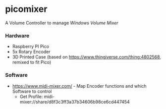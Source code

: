 # picomixer
A Volume Controller to manage *Windows Volume Mixer*

### Hardware
- Raspberry PI Pico
- 5x Rotary Encoder
- 3D Printed Case (based on https://www.thingiverse.com/thing:4802568, remixed to fit Pico)

### Software
- https://www.midi-mixer.com/ - Map Encoder functions and which Software to control
  - Get Profile: midi-mixer://share/d8f3c3ff3a37b34606b98ce6cd447454
